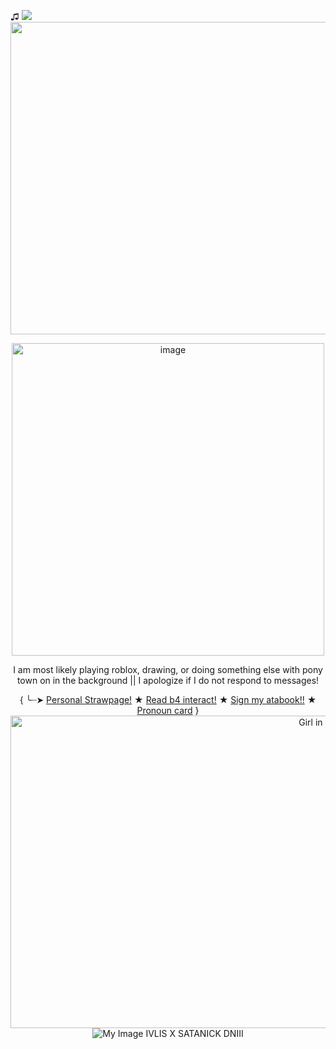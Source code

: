 ♫ ![](https://komarev.com/ghpvc/?username=0celot0&color=690000&style=plastic)
<img src="https://gifcity.carrd.co/assets/images/gallery39/6130186d.gif?v=e3c0bc0f" width="1000" height="500">


<p align="center">
<img src="https://i.pinimg.com/1200x/9b/30/b0/9b30b0a8adfdcbc0bcfe5b0660a59438.jpg"width="500" height="500" alt="image" src="https://github.com/user-attachments/assets/ef121ad5-81bd-46c4-84b4-5cb1d39eabec" />

<p align="center">
 I am most likely playing roblox, drawing, or doing something else with pony town on in the background || I apologize if I do not respond to messages!
 
  
  
</p>

<p align="center">
  {
      ╰┈➤ 
      <a href="https://0celot00.straw.page">Personal Strawpage!</a>
      ★
      <a href="https://ponytownprof.straw.page">Read b4 interact!</a>
      ★
      <a href= "https://0celot00.atabook.org">Sign my atabook!!</a>
      ★
      <a href= "https://en.pronouns.page/@0celot_o">Pronoun card</a>
  }

<img src="https://gifcity.carrd.co/assets/images/gallery39/6130186d.gif?v=e3c0bc0f" alt="Girl in a jacket" width="1000" height="500">


<img src="https://static.wikia.nocookie.net/okegom/images/8/8b/F-Ivlis35.png/revision/latest?cb=20201008195715" alt="My Image">
<span>     IVLIS X SATANICK DNIII</span>







